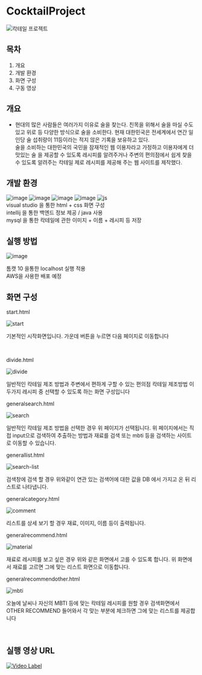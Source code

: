 
# CocktailProject

![칵테일 프로젝트](https://github.com/leem5514/CocktailProject/assets/116091798/61d1b70c-e1d6-4ae7-a511-b6da116656cf)

<!--<h2 style="border-bottom: 1px solid #35aeff; padding: 0px 10px 1px; margin: 10px 0px 5px; border-left: 8px solid #35aeff; letter-spacing: -0.07em;">목차</h2>-->
## 목차

1. 개요
2. 개발 환경
3. 화면 구성
4. 구동 영상
<div>
 <h2>개요</h2>
</div>
 
 + 현대의 많은 사람들은 여러가지 이유로 술을 찾는다. 친목을 위해서 술을 마실 수도 있고 위로 등 다양한 방식으로 술을 소비한다. 현재 대한민국은 전세계에서 연간 일인당 술 섭취량이 11등이라는 적지 않은 기록을 보유하고 있다.</br>
   술을 소비하는 대한민국의 국민을 잠재적인 웹 이용자라고 가정하고 이용자에게 더 맛있는 술 을 제공할 수 있도록 레시피를 알려주거나 주변의 편의점에서 쉽게 찾을 수 있도록 알려주는 칵테일 제로 레시피를 제공해 주는 웹 사이트를 제작했다.

## 개발 환경
 ![image](https://github.com/leem5514/CocktailProject/assets/116091798/a67c80a8-099b-483a-9761-d258aeb76c58)  ![image](https://github.com/leem5514/CocktailProject/assets/116091798/5f52b1d7-186c-416a-8057-92d75672ab3a)  ![image](https://github.com/leem5514/CocktailProject/assets/116091798/7ed36ddb-132f-4689-9125-8a8bd119f335) ![image](https://github.com/leem5514/CocktailProject/assets/116091798/8c8abf54-efb6-4f96-935f-a67976017ddb) ![js](https://github.com/leem5514/CocktailProject/assets/116091798/ebf3edec-420b-48f0-8ce1-4a5d1f6d4a89)
 <br>
 visual studio 을 통한 html + css 화면 구성<br>
 intellij 을 통한 백엔드 정보 제공 / java 사용 <br>
 mysql 을 통한 칵테일에 관한 이미지 + 이름 + 레시피 등 저장<br>

## 실행 방법
![image](https://github.com/leem5514/CocktailProject/assets/116091798/4c3acec3-e006-4b3a-b725-4e615a48a010)

톰캣 10 을통한 localhost 실행 적용 <br>
AWS을 사용한 배포 예정

## 화면 구성
<a>start.html</a>

![start](https://github.com/leem5514/CocktailProject/assets/116091798/48b24d5c-d1d1-47fc-b14f-51faad118242)
<p> 기본적인 시작화면입니다. 가운데 버튼을 누르면 다음 페이지로 이동합니다</p></br>

<a>divide.html</a>

![divide](https://github.com/leem5514/CocktailProject/assets/116091798/b3a0841a-6bd5-469f-9767-e19e238ba7e6)
<p> 일반적인 칵테일 제조 방법과 주변에서 편하게 구할 수 있는 편의점 칵테일 제조방법 이 두가지 레시피 중 선택할 수 있도록 하는 화면 구성입니다</p>

<a>generalsearch.html</a>

![search](https://github.com/leem5514/CocktailProject/assets/116091798/600bf503-c9e9-4f0b-9b6c-dff29cdccde4)
<p> 일반적인 칵테일 제조 방법을 선택한 경우 위 페이지가 선택됩니다. 위 페이지에서는 직접 input으로 검색하여 추출하는 방법과 재료를 검색 또는 mbti 등을 검색하는 사이트로 이동할 수 있습니다.</p>

<a>generallist.html</a>

![search-list](https://github.com/leem5514/CocktailProject/assets/116091798/c4975618-be4e-4682-8915-85482909dbea)
<p> 검색창에 검색 할 경우 위와같이 연관 있는 검색어에 대한 값을 DB 에서 가지고 온 뒤 리스트로 나타냅니다.</p>

<a>generalcategory.html</a>

![comment](https://github.com/leem5514/CocktailProject/assets/116091798/7ecdc5ae-408d-4046-b60a-d47dfd718b78)
<P> 리스트를 상세 보기 할 경우 재료, 이미지, 이름 등이 출력됩니다.</P>

<a>generalrecommend.html</a>

![material](https://github.com/leem5514/CocktailProject/assets/116091798/3527247b-1b39-4e32-a498-c1d24e1c0284)
<P> 재료로 레시피를 보고 싶은 경우 위와 같은 화면에서 고를 수 있도록 합니다. 위 화면에서 재료를 고르면 그에 맞는 리스트 화면으로 이동합니다.</P>

<a>generalrecommendother.html</a>

![mbti](https://github.com/leem5514/CocktailProject/assets/116091798/7a6f9f6b-5ecf-4c48-8f6e-112052c77964)
<P> 오늘에 날씨나 자신의 MBTI 등에 맞는 칵테일 레시피를 원할 경우 검색화면에서 OTHER RECOMMEND 들어와서 각 맞는 부분에 체크하면 그에 맞는 리스트를 제공합니다</P>
<br>

## 실행 영상 URL

[![Video Label](http://img.youtube.com/vi/nXI_UoIDwXA/0.jpg)](https://youtu.be/nXI_UoIDwXA)
